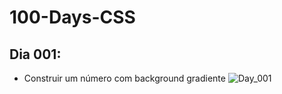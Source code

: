 # 100-Days-CSS

## Dia 001:
  - Construir um número com background gradiente
  ![Day_001](https://user-images.githubusercontent.com/66654653/180116918-964ff977-1a8f-4694-8893-cc2bbe0b721c.png)
